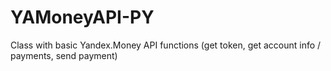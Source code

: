 # YAMoneyAPI-PY
Class with basic Yandex.Money API functions (get token, get account info / payments, send payment)
